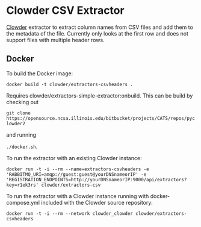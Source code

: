 Clowder CSV Extractor
=====================

[Clowder](https://clowder.ncsa.illinois.edu/) extractor to extract column names from CSV files and add them to the 
metadata of the file. Currently only looks at the first row and does not support files with multiple header rows.

Docker
------

To build the Docker image: 

```docker build -t clowder/extractors-csvheaders .```

Requires clowder/extractors-simple-extractor:onbuild. This can be build by checking out
 
```git clone https://opensource.ncsa.illinois.edu/bitbucket/projects/CATS/repos/pyclowder2``` 

and running 

```./docker.sh```.

To run the extractor with an existing Clowder instance:

```docker run -t -i --rm --name=extractors-csvheaders -e 'RABBITMQ_URI=amqp://guest:guest@yourDNSnameorIP' -e 'REGISTRATION_ENDPOINTS=http://yourDNSnameorIP:9000/api/extractors?key=r1ek3rs' clowder/extractors-csv```

To run the extractor with a Clowder instance running with docker-compose.yml included with the Clowder source repository:

```docker run -t -i --rm --network clowder_clowder clowder/extractors-csvheaders```



